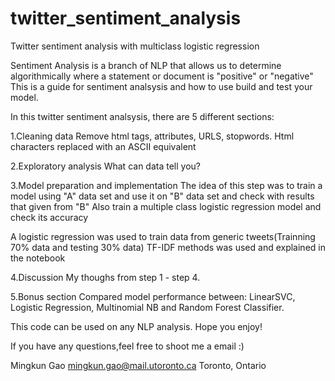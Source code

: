 # twitter_sentiment_analysis
Twitter sentiment analysis with multiclass logistic regression

Sentiment Analysis is a branch of NLP that allows us to determine algorithmically where a statement or document is "positive" or "negative"
This is a guide for sentiment analsysis and how to use build and test your model.

In this twitter sentiment analsysis, there are 5 different sections: 

1.Cleaning data
Remove html tags, attributes, URLS, stopwords.
Html characters replaced with an ASCII equivalent

2.Exploratory analysis
What can data tell you?

3.Model preparation and implementation
The idea of this step was to train a model using "A" data set and use it on "B" data set and check with results that given from "B"
Also train a multiple class logistic regression model and check its accuracy

A logistic regression was used to train data from generic tweets(Trainning 70% data and testing 30% data) 
TF-IDF methods was used and explained in the notebook

4.Discussion 
My thoughs from step 1 - step 4.

5.Bonus section
Compared model performance between:
LinearSVC, Logistic Regression, Multinomial NB and Random Forest Classifier.

This code can be used on any NLP analysis. 
Hope you enjoy!

If you have any questions,feel free to shoot me a email :) 

Mingkun Gao
mingkun.gao@mail.utoronto.ca
Toronto, Ontario
